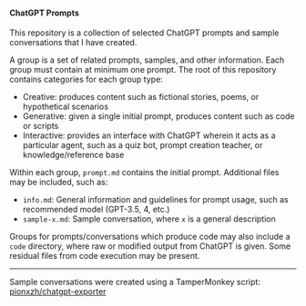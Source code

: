 #### ChatGPT Prompts

This repository is a collection of selected ChatGPT prompts and sample conversations that I have created.

A group is a set of related prompts, samples, and other information. Each group must contain at minimum one prompt. The root of this repository contains categories for each group type:

- Creative: produces content such as fictional stories, poems, or hypothetical scenarios
- Generative: given a single initial prompt, produces content such as code or scripts
- Interactive: provides an interface with ChatGPT wherein it acts as a particular agent, such as a quiz bot, prompt creation teacher, or knowledge/reference base

Within each group, `prompt.md` contains the initial prompt. Additional files may be included, such as:
- `info.md`: General information and guidelines for prompt usage, such as recommended model (GPT-3.5, 4, etc.)
- `sample-x.md`: Sample conversation, where `x` is a general description

Groups for prompts/conversations which produce code may also include a `code` directory, where raw or modified output from ChatGPT is given. Some residual files from code execution may be present.

---

Sample conversations were created using a TamperMonkey script: [pionxzh/chatgpt-exporter](https://github.com/pionxzh/chatgpt-exporter)
